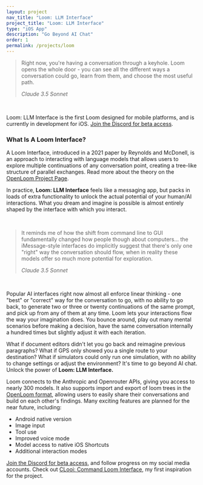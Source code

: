 ```yaml
---
layout: project
nav_title: "Loom: LLM Interface"
project_title: "Loom: LLM Interface"
type: "iOS App"
description: "Go Beyond AI Chat"
order: 1
permalink: /projects/loom
---
```


> Right now, you're having a conversation through a keyhole. Loom opens the whole door - you can see all the different ways a conversation could go, learn from them, and choose the most useful path.
>
> *Claude 3.5 Sonnet*

<br> 

Loom: LLM Interface is the first Loom designed for mobile platforms, and is currently in development for iOS. [Join the Discord for beta access](https://discord.gg/JtJeug6mFY).

### What Is A Loom Interface?
A Loom Interface, introduced in a 2021 paper by Reynolds and McDonell, is an approach to interacting with language models that allows users to explore multiple continuations of any conversation point, creating a tree-like structure of parallel exchanges. Read more about the theory on the [OpenLoom Project Page](/projects/openloom/).

In practice, **Loom: LLM Interface** feels like a messaging app, but packs in loads of extra functionality to unlock the actual potential of your human/AI interactions. What you dream and imagine is possible is almost entirely shaped by the interface with which you interact. 

<br>

> It reminds me of how the shift from command line to GUI fundamentally changed how people though about computers... the iMessage-style interfaces do implicitly suggest that there's only one "right" way the conversation should flow, when in reality these models offer so much more potential for exploration.
>
> *Claude 3.5 Sonnet*

<br>

Popular AI interfaces right now almost all enforce linear thinking - one "best" or "correct" way for the conversation to go, with no ability to go back, to generate two or three or twenty continuations of the same prompt, and pick up from any of them at any time. Loom lets your interactions flow the way your imagination does. You bounce around, play out many mental scenarios before making a decision, have the same conversation internally a hundred times but slightly adjust it with each iteration. 

What if document editors didn't let you go back and reimagine previous paragraphs? What if GPS only showed you a single route to your destination? What if simulators could only run one simulation, with no ability to change settings or adjust the environment? It's time to go beyond AI chat. Unlock the power of **Loom: LLM Interface.**

Loom connects to the Anthropic and Openrouter APIs, giving you access to nearly 300 models. It also supports import and export of loom trees in the [OpenLoom format](/projects/openloom/), allowing users to easily share their conversations and build on each other's findings. Many exciting features are planned for the near future, including: 

- Android native version
- Image input
- Tool use
- Improved voice mode
- Model access to native iOS Shortcuts
- Additional interaction modes

[Join the Discord for beta access](https://discord.gg/JtJeug6mFY), and follow progress on my social media accounts. Check out [CLooi: Command Loom Interface](https://github.com/socketteer/clooi), my first inspiration for the project. 
